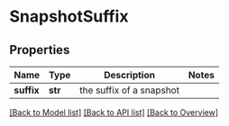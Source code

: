 # SnapshotSuffix

## Properties
Name | Type | Description | Notes
------------ | ------------- | ------------- | -------------
**suffix** | **str** | the suffix of a snapshot | 

[[Back to Model list]](index.md#documentation-for-models) [[Back to API list]](index.md#endpoint-properties) [[Back to Overview]](index.md)


